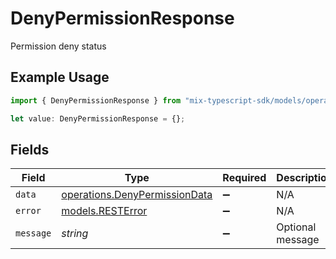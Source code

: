 # DenyPermissionResponse

Permission deny status

## Example Usage

```typescript
import { DenyPermissionResponse } from "mix-typescript-sdk/models/operations";

let value: DenyPermissionResponse = {};
```

## Fields

| Field                                                                          | Type                                                                           | Required                                                                       | Description                                                                    |
| ------------------------------------------------------------------------------ | ------------------------------------------------------------------------------ | ------------------------------------------------------------------------------ | ------------------------------------------------------------------------------ |
| `data`                                                                         | [operations.DenyPermissionData](../../models/operations/denypermissiondata.md) | :heavy_minus_sign:                                                             | N/A                                                                            |
| `error`                                                                        | [models.RESTError](../../models/resterror.md)                                  | :heavy_minus_sign:                                                             | N/A                                                                            |
| `message`                                                                      | *string*                                                                       | :heavy_minus_sign:                                                             | Optional message                                                               |